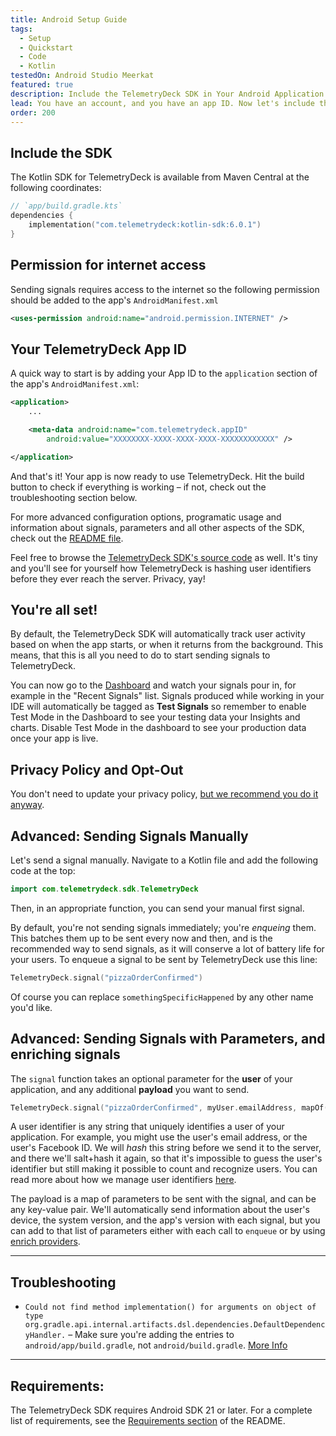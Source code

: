 ```yaml
---
title: Android Setup Guide
tags:
  - Setup
  - Quickstart
  - Code
  - Kotlin
testedOn: Android Studio Meerkat
featured: true
description: Include the TelemetryDeck SDK in Your Android Application
lead: You have an account, and you have an app ID. Now let's include the TelemetryClient Kotlin Package in your application.
order: 200
---
```


## Include the SDK

The Kotlin SDK for TelemetryDeck is available from Maven Central at the following coordinates:

```kotlin
// `app/build.gradle.kts`
dependencies {
    implementation("com.telemetrydeck:kotlin-sdk:6.0.1")
}
```


## Permission for internet access

Sending signals requires access to the internet so the following permission should be added to the app's `AndroidManifest.xml`

```xml
<uses-permission android:name="android.permission.INTERNET" />
```

## Your TelemetryDeck App ID

A quick way to start is by adding your App ID to the `application` section of the app's `AndroidManifest.xml`:

```xml
<application>
    ...

    <meta-data android:name="com.telemetrydeck.appID"
        android:value="XXXXXXXX-XXXX-XXXX-XXXX-XXXXXXXXXXXX" />

</application>
```

And that's it! Your app is now ready to use TelemetryDeck. Hit the build button to check if everything is working – if not, check out the troubleshooting section below.

For more advanced configuration options, programatic usage and information about signals, parameters and all other aspects of the SDK, check out the [README file](https://github.com/TelemetryDeck/KotlinSDK?tab=readme-ov-file#programmatic-usage).

Feel free to browse the [TelemetryDeck SDK's source code](https://github.com/TelemetryDeck/KotlinSDK) as well. It's tiny and you'll see for yourself how TelemetryDeck is hashing user identifiers before they ever reach the server. Privacy, yay!

## You're all set!

By default, the TelemetryDeck SDK will automatically track user activity based on when the app starts, or when it returns from the background. This means, that this is all you need to do to start sending signals to TelemetryDeck.

You can now go to the [Dashboard](https://dashboard.telemetrydeck.com/) and watch your signals pour in, for example in the "Recent Signals" list. Signals produced while working in your IDE will automatically be tagged as **Test Signals** so remember to enable Test Mode in the Dashboard to see your testing data your Insights and charts. Disable Test Mode in the dashboard to see your production data once your app is live.

## Privacy Policy and Opt-Out

You don't need to update your privacy policy, [but we recommend you do it anyway](/docs/guides/privacy-faq/#do-i-need-to-add-telemetrydeck-to-my-privacy-policy%3F).


## Advanced: Sending Signals Manually

Let's send a signal manually. Navigate to a Kotlin file and add the following code at the top:

```kotlin
import com.telemetrydeck.sdk.TelemetryDeck
```

Then, in an appropriate function, you can send your manual first signal.

By default, you're not sending signals immediately; you're _enqueing_ them. This batches them up to be sent every now and then, and is the recommended way to send signals, as it will conserve a lot of battery life for your users. To enqueue a signal to be sent by TelemetryDeck use this line:

```kotlin
TelemetryDeck.signal("pizzaOrderConfirmed")
```

Of course you can replace `somethingSpecificHappened` by any other name you'd like.

## Advanced: Sending Signals with Parameters, and enriching signals

The `signal` function takes an optional parameter for the **user** of your application, and any additional **payload** you want to send.

```kotlin
TelemetryDeck.signal("pizzaOrderConfirmed", myUser.emailAddress, mapOf("pizzaType" to "hawaii"))
```

A user identifier is any string that uniquely identifies a user of your application. For example, you might use the user's email address, or the user's Facebook ID. We will _hash_ this string before we send it to the server, and there we'll salt+hash it again, so that it's impossible to guess the user's identifier but still making it possible to count and recognize users. You can read more about how we manage user identifiers [here](https://github.com/TelemetryDeck/KotlinSDK?tab=readme-ov-file#user-identifiers).

The payload is a map of parameters to be sent with the signal, and can be any key-value pair. We'll automatically send information about the user's device, the system version, and the app's version with each signal, but you can add to that list of parameters either with each call to `enqueue` or by using [enrich providers](https://github.com/TelemetryDeck/KotlinSDK#custom-telemetry).

---

## Troubleshooting

- `Could not find method implementation() for arguments on object of type org.gradle.api.internal.artifacts.dsl.dependencies.DefaultDependencyHandler.` – Make sure you're adding the entries to `android/app/build.gradle`, not `android/build.gradle`. [More Info](https://stackoverflow.com/questions/45615474/gradle-error-could-not-find-method-implementation-for-arguments-com-android)
---

## Requirements:

The TelemetryDeck SDK requires Android SDK 21 or later. For a complete list of requirements, see the [Requirements section](https://github.com/TelemetryDeck/KotlinSDK?tab=readme-ov-file#requirements) of the README.

